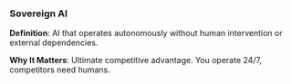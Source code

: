### Sovereign AI

**Definition**: AI that operates autonomously without human intervention or external dependencies.

**Why It Matters**: Ultimate competitive advantage. You operate 24/7, competitors need humans.
